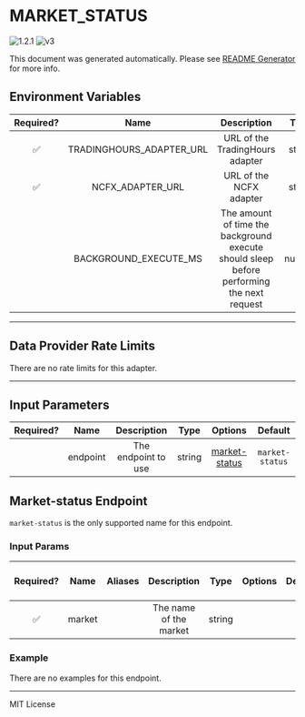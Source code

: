 # MARKET_STATUS

![1.2.1](https://img.shields.io/github/package-json/v/smartcontractkit/external-adapters-js?filename=packages/composites/market-status/package.json) ![v3](https://img.shields.io/badge/framework%20version-v3-blueviolet)

This document was generated automatically. Please see [README Generator](../../scripts#readme-generator) for more info.

## Environment Variables

| Required? |           Name           |                                        Description                                        |  Type  | Options | Default |
| :-------: | :----------------------: | :---------------------------------------------------------------------------------------: | :----: | :-----: | :-----: |
|    ✅     | TRADINGHOURS_ADAPTER_URL |                              URL of the TradingHours adapter                              | string |         |         |
|    ✅     |     NCFX_ADAPTER_URL     |                                  URL of the NCFX adapter                                  | string |         |         |
|           |  BACKGROUND_EXECUTE_MS   | The amount of time the background execute should sleep before performing the next request | number |         | `1000`  |

---

## Data Provider Rate Limits

There are no rate limits for this adapter.

---

## Input Parameters

| Required? |   Name   |     Description     |  Type  |                 Options                  |     Default     |
| :-------: | :------: | :-----------------: | :----: | :--------------------------------------: | :-------------: |
|           | endpoint | The endpoint to use | string | [market-status](#market-status-endpoint) | `market-status` |

## Market-status Endpoint

`market-status` is the only supported name for this endpoint.

### Input Params

| Required? |  Name  | Aliases |      Description       |  Type  | Options | Default | Depends On | Not Valid With |
| :-------: | :----: | :-----: | :--------------------: | :----: | :-----: | :-----: | :--------: | :------------: |
|    ✅     | market |         | The name of the market | string |         |         |            |                |

### Example

There are no examples for this endpoint.

---

MIT License
